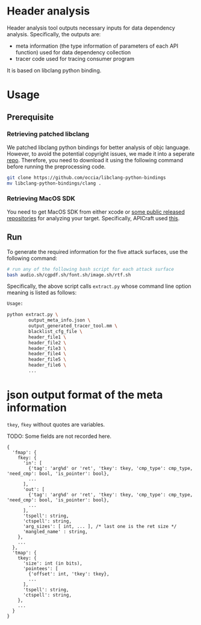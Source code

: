 # Header analysis

Header analysis tool outputs necessary inputs for data dependency analysis.
Specifically, the outputs are:

- meta information (the type information of parameters of each API function) used for data dependency collection
- tracer code used for tracing consumer program

It is based on libclang python binding.

# Usage

## Prerequisite

### Retrieving patched libclang 

We patched libclang python bindings for better analysis of objc language.
However, to avoid the potential copyright issues, we made it into a seperate [repo](https://github.com/occia/libclang-python-bindings).
Therefore, you need to download it using the following command before running the preprocessing code.

```bash
git clone https://github.com/occia/libclang-python-bindings
mv libclang-python-bindings/clang .
```

### Retrieving MacOS SDK

You need to get MacOS SDK from either xcode or [some public released repositories](https://github.com/phracker/MacOSX-SDKs) for analyzing your target.
Specifically, APICraft used [this](https://drive.google.com/file/d/1QfwQKpwV9jZ0c7JKh1oW8GHDIgLMN6o8/view?usp=sharing).

## Run

To generate the required information for the five attack surfaces, use the following command:

```bash
# run any of the following bash script for each attack surface
bash audio.sh/cgpdf.sh/font.sh/image.sh/rtf.sh
```

Specifically, the above script calls `extract.py` whose command line option meaning is listed as follows:

```bash
Usage:

python extract.py \
        output_meta_info.json \
        output_generated_tracer_tool.mm \
        blacklist_cfg_file \
        header_file1 \
        header_file2 \
        header_file3 \
        header_file4 \
        header_file5 \
        header_file6 \
        ...
```

# json output format of the meta information

`tkey`, `fkey` without quotes are variables.

TODO: Some fields are not recorded here.

```
{
  'fmap': {
    fkey: {
      'in': [ 
        {'tag': 'arg%d' or 'ret', 'tkey': tkey, 'cmp_type': cmp_type, 'need_cmp': bool, 'is_pointer': bool},
        ...
      ],
      'out': [
        {'tag': 'arg%d' or 'ret', 'tkey': tkey, 'cmp_type': cmp_type, 'need_cmp': bool, 'is_pointer': bool},
        ...
      ],
      'tspell': string,
      'ctspell': string,
      'arg_sizes': [ int, ... ], /* last one is the ret size */
      'mangled_name' : string,
    },
    ...
  },
  'tmap': {
    tkey: {
      'size': int (in bits),
      'pointees': [
        {'offset': int, 'tkey': tkey},
        ...
      ],
      'tspell': string,
      'ctspell': string,
    },
    ...
  }
}
```

